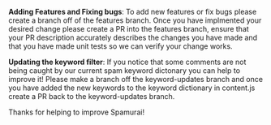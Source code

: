 **Adding Features and Fixing bugs**:
To add new features or fix bugs please create a branch off of the features branch. Once you have implmented your desired change please create a PR into the features branch, ensure that your PR description 
accurately describes the changes you have made and that you have made unit tests so we can verify your change works. 

**Updating the keyword filter**: 
If you notice that some comments are not being caught by our current spam keyword dictonary you can help to improve it! Please make a branch off the keyword-updates branch and once you have added the new keywords 
to the keyword dictionary in content.js create a PR back to the keyword-updates branch.

Thanks for helping to improve Spamurai!
